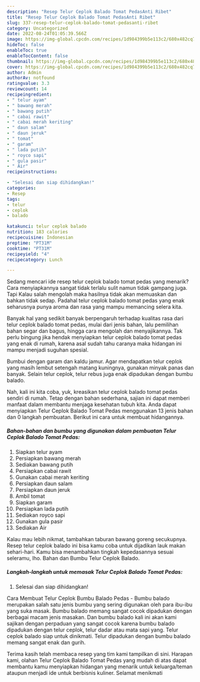 ```yaml
---
description: "Resep Telur Ceplok Balado Tomat PedasAnti Ribet"
title: "Resep Telur Ceplok Balado Tomat PedasAnti Ribet"
slug: 337-resep-telur-ceplok-balado-tomat-pedasanti-ribet
category: Uncategorized
date: 2022-08-24T01:05:39.566Z
image: https://img-global.cpcdn.com/recipes/1d984399b5e113c2/680x482cq70/telur-ceplok-balado-tomat-pedas-foto-resep-utama.jpg
hideToc: false
enableToc: true
enableTocContent: false
thumbnail: https://img-global.cpcdn.com/recipes/1d984399b5e113c2/680x482cq70/telur-ceplok-balado-tomat-pedas-foto-resep-utama.jpg
cover: https://img-global.cpcdn.com/recipes/1d984399b5e113c2/680x482cq70/telur-ceplok-balado-tomat-pedas-foto-resep-utama.jpg
author: Admin
authorAv: notfound
ratingvalue: 3.3
reviewcount: 14
recipeingredient:
- " telur ayam"
- " bawang merah"
- " bawang putih"
- " cabai rawit"
- " cabai merah keriting"
- " daun salam"
- " daun jeruk"
- " tomat"
- " garam"
- " lada putih"
- " royco sapi"
- " gula pasir"
- " Air"
recipeinstructions:

- "Selesai dan siap dihidangkan!"
categories:
- Resep
tags:
- telur
- ceplok
- balado

katakunci: telur ceplok balado 
nutrition: 183 calories
recipecuisine: Indonesian
preptime: "PT31M"
cooktime: "PT31M"
recipeyield: "4"
recipecategory: Lunch

---
```



Sedang mencari ide resep telur ceplok balado tomat pedas yang menarik? Cara menyiapkannya sangat tidak terlalu sulit namun tidak gampang juga. Tapi Kalau salah mengolah maka hasilnya tidak akan memuaskan dan bahkan tidak sedap. Padahal telur ceplok balado tomat pedas yang enak seharusnya punya aroma dan rasa yang mampu memancing selera kita.


Banyak hal yang sedikit banyak berpengaruh terhadap kualitas rasa dari telur ceplok balado tomat pedas, mulai dari jenis bahan, lalu pemilihan bahan segar dan bagus, hingga cara mengolah dan menyajikannya. Tak perlu bingung jika hendak menyiapkan telur ceplok balado tomat pedas yang enak di rumah, karena asal sudah tahu caranya maka hidangan ini mampu menjadi suguhan spesial.

Bumbui dengan garam dan kaldu jamur. Agar mendapatkan telur ceplok yang masih lembut setengah matang kuningnya, gunakan minyak panas dan banyak. Selain telur ceplok, telur rebus juga enak dipadukan dengan bumbu balado.


Nah, kali ini kita coba, yuk, kreasikan telur ceplok balado tomat pedas sendiri di rumah. Tetap dengan bahan sederhana, sajian ini dapat memberi manfaat dalam membantu menjaga kesehatan tubuh kita. Anda dapat menyiapkan Telur Ceplok Balado Tomat Pedas menggunakan 13 jenis bahan dan 0 langkah pembuatan. Berikut ini cara untuk membuat hidangannya.

<!--inarticleads1-->

##### Bahan-bahan dan bumbu yang digunakan dalam pembuatan Telur Ceplok Balado Tomat Pedas:

1. Siapkan  telur ayam
1. Persiapkan  bawang merah
1. Sediakan  bawang putih
1. Persiapkan  cabai rawit
1. Gunakan  cabai merah keriting
1. Persiapkan  daun salam
1. Persiapkan  daun jeruk
1. Ambil  tomat
1. Siapkan  garam
1. Persiapkan  lada putih
1. Sediakan  royco sapi
1. Gunakan  gula pasir
1. Sediakan  Air


Kalau mau lebih nikmat, tambahkan taburan bawang goreng secukupnya. Resep telur ceplok balado ini bisa kamu coba untuk dijadikan lauk makan sehari-hari. Kamu bisa menambahkan tingkah kepedasannya sesuai seleramu, lho. Bahan dan Bumbu Telur Ceplok Balado. 

<!--inarticleads2-->

##### Langkah-langkah untuk memasak Telur Ceplok Balado Tomat Pedas:


1. Selesai dan siap dihidangkan!

Cara Membuat Telur Ceplok Bumbu Balado Pedas - Bumbu balado merupakan salah satu jenis bumbu yang sering digunakan oleh para ibu-ibu yang suka masak. Bumbu balado memang sangat cocok dipadukan dengan berbagai macam jenis masakan. Dan bumbu balado kali ini akan kami sajikan dengan perpaduan yang sangat cocok karena bumbu balado dipadukan dengan telur ceplok, telur dadar atau mata sapi yang. Telur ceplok balado siap untuk dinikmati. Telur dipadukan dengan bumbu balado memang sangat enak dan gurih. 

Terima kasih telah membaca resep yang tim kami tampilkan di sini. Harapan kami, olahan Telur Ceplok Balado Tomat Pedas yang mudah di atas dapat membantu kamu menyiapkan hidangan yang menarik untuk keluarga/teman ataupun menjadi ide untuk berbisnis kuliner. Selamat menikmati
